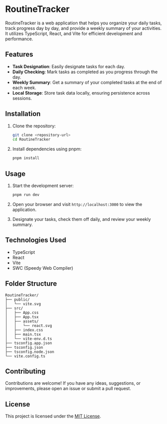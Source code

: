 
# RoutineTracker

RoutineTracker is a web application that helps you organize your daily tasks, track progress day by day, and provide a weekly summary of your activities. It utilizes TypeScript, React, and Vite for efficient development and performance.

## Features

- **Task Designation**: Easily designate tasks for each day.
- **Daily Checking**: Mark tasks as completed as you progress through the day.
- **Weekly Summary**: Get a summary of your completed tasks at the end of each week.
- **Local Storage**: Store task data locally, ensuring persistence across sessions.

## Installation

1. Clone the repository:
   ```bash
   git clone <repository-url>
   cd RoutineTracker
   ```

2. Install dependencies using pnpm:
   ```bash
   pnpm install
   ```

## Usage

1. Start the development server:
   ```bash
   pnpm run dev
   ```

2. Open your browser and visit `http://localhost:3000` to view the application.

3. Designate your tasks, check them off daily, and review your weekly summary.

## Technologies Used

- TypeScript
- React
- Vite
- SWC (Speedy Web Compiler)

## Folder Structure

```
RoutineTracker/
├── public/
│   └── vite.svg
├── src/
│   ├── App.css
│   ├── App.tsx
│   ├── assets/
│   │   └── react.svg
│   ├── index.css
│   ├── main.tsx
│   └── vite-env.d.ts
├── tsconfig.app.json
├── tsconfig.json
├── tsconfig.node.json
└── vite.config.ts

```

## Contributing

Contributions are welcome! If you have any ideas, suggestions, or improvements, please open an issue or submit a pull request.

## License

This project is licensed under the [MIT License](LICENSE).


